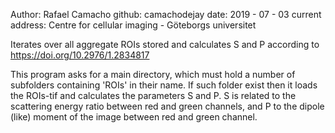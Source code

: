 Author: Rafael Camacho
github: camachodejay
date:   2019 - 07 - 03
current address: Centre for cellular imaging - Göteborgs universitet


Iterates over all aggregate ROIs stored and calculates S and P according
to https://doi.org/10.2976/1.2834817

This program asks for a main directory, which must hold a number of
subfolders containing 'ROIs' in their name. If such folder exist then
it loads the ROIs-tif and calculates the parameters S and P. S is
related to the scattering energy ratio between red and green channels,
and P to the dipole (like) moment of the image between red and green
channel.
